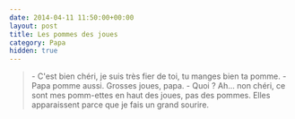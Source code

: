 ```yaml
---
date: 2014-04-11 11:50:00+00:00
layout: post
title: Les pommes des joues
category: Papa
hidden: true
---
```


> \- C'est bien chéri, je suis très fier de toi, tu manges bien ta pomme.
> \- Papa pomme aussi. Grosses joues, papa.
> \- Quoi ? Ah... non chéri, ce sont mes pomm-ettes en haut des joues, pas des pommes. Elles apparaissent parce que je fais un grand sourire.

